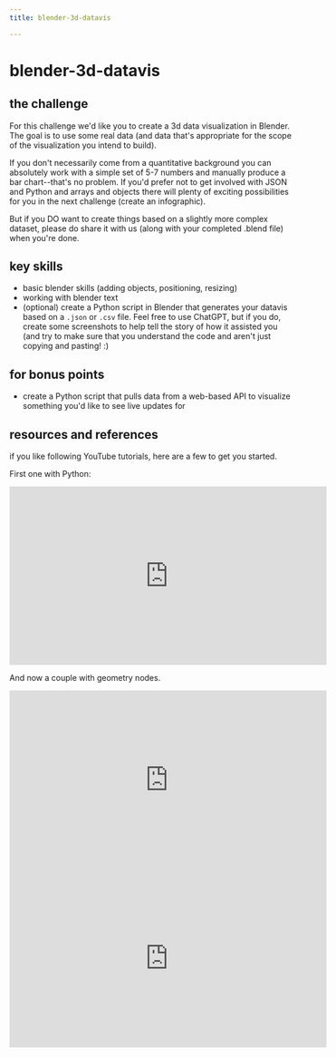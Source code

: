 ```yaml
---
title: blender-3d-datavis

---
```


# blender-3d-datavis

## the challenge

For this challenge we'd like you to create a 3d data visualization in Blender. The goal is to use some real data (and data that's appropriate for the scope of the visualization you intend to build).

If you don't necessarily come from a quantitative background you can absolutely work with a simple set of 5-7 numbers and manually produce a bar chart--that's no problem. If you'd prefer not to get involved with JSON and Python and arrays and objects there will plenty of exciting possibilities for you in the next challenge (create an infographic).

But if you DO want to create things based on a slightly more complex dataset, please do share it with us (along with your completed .blend file) when you're done.


## key skills

- basic blender skills (adding objects, positioning, resizing)
- working with blender text
- (optional) create a Python script in Blender that generates your datavis based on a `.json` or `.csv` file. Feel free to use ChatGPT, but if you do, create some screenshots to help tell the story of how it assisted you (and try to make sure that you understand the code and aren't just copying and pasting! :)

## for bonus points

- create a Python script that pulls data from a web-based API to visualize something you'd like to see live updates for 


## resources and references

if you like following YouTube tutorials, here are a few to get you started.

First one with Python:
<iframe width="560" height="315" src="https://www.youtube.com/embed/Xrixs_XuDQo" title="YouTube video player" frameborder="0" allow="accelerometer; autoplay; clipboard-write; encrypted-media; gyroscope; picture-in-picture; web-share" allowfullscreen></iframe>

And now a couple with geometry nodes.
<iframe width="560" height="315" src="https://www.youtube.com/embed/0aRjInmibSw" title="YouTube video player" frameborder="0" allow="accelerometer; autoplay; clipboard-write; encrypted-media; gyroscope; picture-in-picture; web-share" allowfullscreen></iframe>

<iframe width="560" height="315" src="https://www.youtube.com/embed/uwCCCR_BLdQ" title="YouTube video player" frameborder="0" allow="accelerometer; autoplay; clipboard-write; encrypted-media; gyroscope; picture-in-picture; web-share" allowfullscreen></iframe>